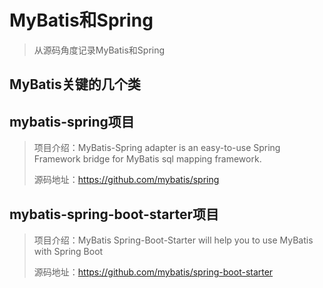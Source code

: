 # MyBatis和Spring

> 从源码角度记录MyBatis和Spring

## MyBatis关键的几个类



## mybatis-spring项目

> 项目介绍：MyBatis-Spring adapter is an easy-to-use Spring Framework bridge for MyBatis sql mapping framework.
>
> 源码地址：https://github.com/mybatis/spring
        




## mybatis-spring-boot-starter项目

> 项目介绍：MyBatis Spring-Boot-Starter will help you to use MyBatis with Spring Boot
> 
> 源码地址：https://github.com/mybatis/spring-boot-starter



